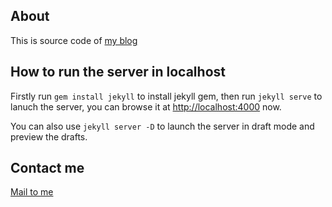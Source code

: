 ## About
This is source code of [my blog](http://tongzh.github.com)

## How to run the server in localhost
Firstly run `gem install jekyll` to install jekyll gem, then run `jekyll serve` to lanuch the server, you can browse it at [http://localhost:4000]() now.

You can also use `jekyll server -D` to launch the server in draft mode and preview the drafts.

## Contact me

[Mail to me](mailto:zhangtong00@gmail.com)